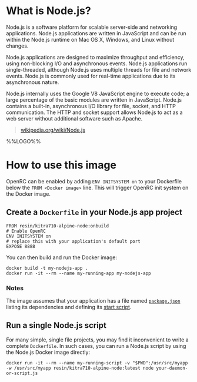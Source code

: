 # What is Node.js?

Node.js is a software platform for scalable server-side and networking applications. Node.js applications are written in JavaScript and can be run within the Node.js runtime on Mac OS X, Windows, and Linux without changes.

Node.js applications are designed to maximize throughput and efficiency, using non-blocking I/O and asynchronous events. Node.js applications run single-threaded, although Node.js uses multiple threads for file and network events. Node.js is commonly used for real-time applications due to its asynchronous nature.

Node.js internally uses the Google V8 JavaScript engine to execute code; a large percentage of the basic modules are written in JavaScript. Node.js contains a built-in, asynchronous I/O library for file, socket, and HTTP communication. The HTTP and socket support allows Node.js to act as a web server without additional software such as Apache.

> [wikipedia.org/wiki/Node.js](https://en.wikipedia.org/wiki/Node.js)

%%LOGO%%

# How to use this image

OpenRC can be enabled by adding `ENV INITSYSTEM on` to your Dockerfile below the `FROM <Docker image>` line. This will trigger OpenRC init system on the Docker image.

## Create a `Dockerfile` in your Node.js app project

	FROM resin/kitra710-alpine-node:onbuild
	# Enable OpenRC
	ENV INITSYSTEM on
	# replace this with your application's default port
	EXPOSE 8888

You can then build and run the Docker image:

	docker build -t my-nodejs-app .
	docker run -it --rm --name my-running-app my-nodejs-app

### Notes

The image assumes that your application has a file named [`package.json`](https://docs.npmjs.com/files/package.json) listing its dependencies and defining its [start script](https://docs.npmjs.com/misc/scripts#default-values).

## Run a single Node.js script

For many simple, single file projects, you may find it inconvenient to write a complete `Dockerfile`. In such cases, you can run a Node.js script by using the Node.js Docker image directly:

	docker run -it --rm --name my-running-script -v "$PWD":/usr/src/myapp -w /usr/src/myapp resin/kitra710-alpine-node:latest node your-daemon-or-script.js
